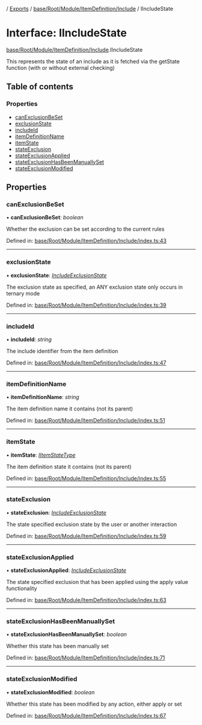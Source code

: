 [](../README.md) / [Exports](../modules.md) / [base/Root/Module/ItemDefinition/Include](../modules/base_root_module_itemdefinition_include.md) / IIncludeState

# Interface: IIncludeState

[base/Root/Module/ItemDefinition/Include](../modules/base_root_module_itemdefinition_include.md).IIncludeState

This represents the state of an include as it is fetched via
the getState function (with or without external checking)

## Table of contents

### Properties

- [canExclusionBeSet](base_root_module_itemdefinition_include.iincludestate.md#canexclusionbeset)
- [exclusionState](base_root_module_itemdefinition_include.iincludestate.md#exclusionstate)
- [includeId](base_root_module_itemdefinition_include.iincludestate.md#includeid)
- [itemDefinitionName](base_root_module_itemdefinition_include.iincludestate.md#itemdefinitionname)
- [itemState](base_root_module_itemdefinition_include.iincludestate.md#itemstate)
- [stateExclusion](base_root_module_itemdefinition_include.iincludestate.md#stateexclusion)
- [stateExclusionApplied](base_root_module_itemdefinition_include.iincludestate.md#stateexclusionapplied)
- [stateExclusionHasBeenManuallySet](base_root_module_itemdefinition_include.iincludestate.md#stateexclusionhasbeenmanuallyset)
- [stateExclusionModified](base_root_module_itemdefinition_include.iincludestate.md#stateexclusionmodified)

## Properties

### canExclusionBeSet

• **canExclusionBeSet**: *boolean*

Whether the exclusion can be set according to the current rules

Defined in: [base/Root/Module/ItemDefinition/Include/index.ts:43](https://github.com/onzag/itemize/blob/0569bdf2/base/Root/Module/ItemDefinition/Include/index.ts#L43)

___

### exclusionState

• **exclusionState**: [*IncludeExclusionState*](../enums/base_root_module_itemdefinition_include.includeexclusionstate.md)

The exclusion state as specified, an ANY exclusion state only occurs
in ternary mode

Defined in: [base/Root/Module/ItemDefinition/Include/index.ts:39](https://github.com/onzag/itemize/blob/0569bdf2/base/Root/Module/ItemDefinition/Include/index.ts#L39)

___

### includeId

• **includeId**: *string*

The include identifier from the item definition

Defined in: [base/Root/Module/ItemDefinition/Include/index.ts:47](https://github.com/onzag/itemize/blob/0569bdf2/base/Root/Module/ItemDefinition/Include/index.ts#L47)

___

### itemDefinitionName

• **itemDefinitionName**: *string*

The item definition name it contains (not its parent)

Defined in: [base/Root/Module/ItemDefinition/Include/index.ts:51](https://github.com/onzag/itemize/blob/0569bdf2/base/Root/Module/ItemDefinition/Include/index.ts#L51)

___

### itemState

• **itemState**: [*IItemStateType*](base_root_module_itemdefinition.iitemstatetype.md)

The item definition state it contains (not its parent)

Defined in: [base/Root/Module/ItemDefinition/Include/index.ts:55](https://github.com/onzag/itemize/blob/0569bdf2/base/Root/Module/ItemDefinition/Include/index.ts#L55)

___

### stateExclusion

• **stateExclusion**: [*IncludeExclusionState*](../enums/base_root_module_itemdefinition_include.includeexclusionstate.md)

The state specified exclusion state by the user or another interaction

Defined in: [base/Root/Module/ItemDefinition/Include/index.ts:59](https://github.com/onzag/itemize/blob/0569bdf2/base/Root/Module/ItemDefinition/Include/index.ts#L59)

___

### stateExclusionApplied

• **stateExclusionApplied**: [*IncludeExclusionState*](../enums/base_root_module_itemdefinition_include.includeexclusionstate.md)

The state specified exclusion that has been applied using the apply value functionality

Defined in: [base/Root/Module/ItemDefinition/Include/index.ts:63](https://github.com/onzag/itemize/blob/0569bdf2/base/Root/Module/ItemDefinition/Include/index.ts#L63)

___

### stateExclusionHasBeenManuallySet

• **stateExclusionHasBeenManuallySet**: *boolean*

Whether this state has been manually set

Defined in: [base/Root/Module/ItemDefinition/Include/index.ts:71](https://github.com/onzag/itemize/blob/0569bdf2/base/Root/Module/ItemDefinition/Include/index.ts#L71)

___

### stateExclusionModified

• **stateExclusionModified**: *boolean*

Whether this state has been modified by any action, either apply or set

Defined in: [base/Root/Module/ItemDefinition/Include/index.ts:67](https://github.com/onzag/itemize/blob/0569bdf2/base/Root/Module/ItemDefinition/Include/index.ts#L67)
